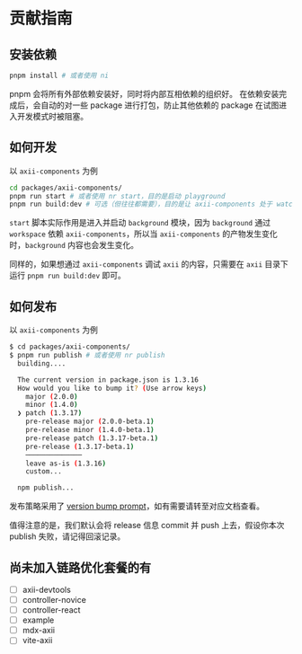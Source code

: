 # 贡献指南

## 安装依赖

```bash
pnpm install # 或者使用 ni
```

pnpm 会将所有外部依赖安装好，同时将内部互相依赖的组织好。
在依赖安装完成后，会自动的对一些 package 进行打包，防止其他依赖的 package 在试图进入开发模式时被阻塞。

## 如何开发

以 `axii-components` 为例

```bash
cd packages/axii-components/
pnpm run start # 或者使用 nr start，目的是启动 playground
pnpm run build:dev # 可选（但往往都需要），目的是让 axii-components 处于 watch 模式
```

`start` 脚本实际作用是进入并启动 `background` 模块，因为 `background` 通过 `workspace` 依赖 `axii-components`，所以当 `axii-components` 的产物发生变化时，`background` 内容也会发生变化。

同样的，如果想通过 `axii-components` 调试 `axii` 的内容，只需要在 `axii` 目录下运行 `pnpm run build:dev` 即可。

## 如何发布

以 `axii-components` 为例

```bash
$ cd packages/axii-components/
$ pnpm run publish # 或者使用 nr publish
  building....

  The current version in package.json is 1.3.16
  How would you like to bump it? (Use arrow keys)
    major (2.0.0) 
    minor (1.4.0) 
  ❯ patch (1.3.17) 
    pre-release major (2.0.0-beta.1) 
    pre-release minor (1.4.0-beta.1) 
    pre-release patch (1.3.17-beta.1) 
    pre-release (1.3.17-beta.1) 
    ──────────────
    leave as-is (1.3.16) 
    custom...

  npm publish...
```

发布策略采用了 [version bump prompt](https://jstools.dev/version-bump-prompt/)，如有需要请转至对应文档查看。

值得注意的是，我们默认会将 release 信息 commit 并 push 上去，假设你本次 publish 失败，请记得回滚记录。

## 尚未加入链路优化套餐的有

- [ ] axii-devtools
- [ ] controller-novice
- [ ] controller-react
- [ ] example
- [ ] mdx-axii
- [ ] vite-axii
